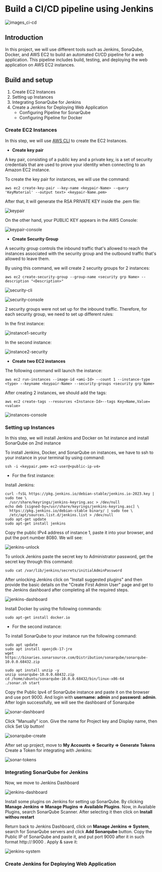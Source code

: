 # Build a CI/CD pipeline using Jenkins

![images_ci-cd](./images/CI_CD.png)

## Introduction
In this project, we will use different tools such as Jenkins, SonaQube, Docker, and AWS EC2 to build an automated CI/CD pipeline for a web application. This pipeline includes build, testing, and deploying the web application on AWS EC2 instances.

## Build and setup
1. Create EC2 Instances
2. Setting up Instances
3. Integrating SonarQube for Jenkins
4. Create a Jenkins for Deploying Web Application
   - Configuring Pipeline for SonarQube
   - Configuring Pipeline for Docker

### Create EC2 Instances
In this step, we will use [AWS CLI](https://docs.aws.amazon.com/pdfs/cli/latest/userguide/aws-cli.pdf) to create the EC2 Instances.

- **Create key pair**

A key pair, consisting of a public key and a private key, is a set of security credentials that are used to prove your identity when connecting to an Amazon EC2 instance.
      
To create the key pair for instances, we will use the command:
```
aws ec2 create-key-pair --key-name <keypair-Name> --query 'KeyMaterial' --output text> <keypair-Name.pem>
```

After that, it will generate the RSA PRIVATE KEY inside the .pem file:
    
![keypair](./images/keypair-cli.png)

On the other hand, your PUBLIC KEY appears in the AWS Console:
  
![keypair-console](./images/keypair-console.png)

    
- **Create Security Group**

A security group controls the inbound traffic that's allowed to reach the instances associated with the security group and the outbound traffic that's allowed to leave them.

By using this command, we will create 2 security groups for 2 instances:

```
aws ec2 create-security-group --group-name <security grp Name> --description "<Description>"
```

![security-cli](./images/security-group-cli.png)


![security-console](./images/security-group-console.png)

2 security groups were not set up for the inbound traffic. Therefore, for each security group, we need to set up different rules:

In the first instance:

![instance1-security](./images/instance1-security.png)

In the second instance:

![instance2-security](./images/instance2-security.png)


- **Create two EC2 instances**

The following command will launch the instance:

```
aws ec2 run-instances --image-id <ami-Id> --count 1 --instance-type <type> --keyname <keypair-Name> --security-groups <security grp Name>
```

After creating 2 instances, we should add the tags:
```
aws ec2 create-tags --resources <Instance-Id>--tags Key=Name,Value=<value>
```

![instances-console](./images/instances-console.png)

### Setting up Instances

In this step, we will install Jenkins and Docker on 1st instance and install SonarQube on 2nd instance

To install Jenkins, Docker, and SonarQube on instances, we have to ssh to your instance in your terminal by using command:

```
ssh -i <keypair.pem> ec2-user@<public-ip-v4>
```

- For the first instance:
  
Install Jenkins:
```
curl -fsSL https://pkg.jenkins.io/debian-stable/jenkins.io-2023.key | sudo tee \
  /usr/share/keyrings/jenkins-keyring.asc > /dev/null
echo deb [signed-by=/usr/share/keyrings/jenkins-keyring.asc] \
  https://pkg.jenkins.io/debian-stable binary/ | sudo tee \
  /etc/apt/sources.list.d/jenkins.list > /dev/null
sudo apt-get update
sudo apt-get install jenkins
```
Copy the public IPv4 address of instance 1, paste it into your browser, and put the port number 8080. We will see:

![jenkins-unlock](./images/unlock-jenkins.png)

To unlock Jenkins paste the secret key to Administrator password, get the secret key through this command:

```
sudo cat /var/lib/jenkins/secrets/initialAdminPassword
```

After unlocking Jenkins click on "Install suggested plugins" and then provide the basic details on the "Create First Admin User" page and get to the Jenkins dashboard after completing all the required steps.

![jenkins-dashboard](./images/jenkins-dashboard.png)


Install Docker by using the following commands:

```
sudo apt-get install docker.io
```

- For the second instance:

To install SonarQube to your instance run the following command:
```
sudo apt update
sudo apt install openjdk-17-jre 
wget https://binaries.sonarsource.com/Distribution/sonarqube/sonarqube-10.0.0.68432.zip

sudo apt install unzip -y
unzip sonarqube-10.0.0.68432.zip
cd /home/ubuntu/sonarqube-10.0.0.68432/bin/linux-x86-64
./sonar.sh start
```
Copy the Public Ipv4 of SonarQube instance and paste it on the browser and use port 9000. And login with **username: admin** and **password: admin**.
After login successfully, we will see the dashboard of Sonarqube

![sonar-dashboard](./images/sonarqube-dashboard.png)

Click "Manually" icon. Give the name for Project key and Display name, then click Set Up button!

![sonarqube-create](./images/sonarqube-create.png)

After set up project, move to **My Accounts => Security => Generate Tokens**
Create a Token for integrating with Jenkins:

![sonar-tokens](./images/sonarqube-tokens.png)


### Integrating SonarQube for Jenkins

Now, we move to Jenkins Dashboard

![jenkins-dashboard](./images/jenkins-dashboard.png)

Install some plugins on Jenkins for setting up SonarQube. By clicking **Manage Jenkins => Manage Plugins => Available Plugins**. Now, in Available Plugins, search SonarQube Scanner. After selecting it then click on **Install withou restart**

Return back to Jenkins Dashboard, click on **Manage Jenkins => System**, search for SonarQube servers and click **Add Sonarqube** button. Copy the Public IP of SonarQube and paste it, and put port 9000 after it in such format http://<Public IPv4>:9000 . Apply & save it:

![jenkins-system](./images/jenkins-system.png)


### Create Jenkins for Deploying Web Application
  

